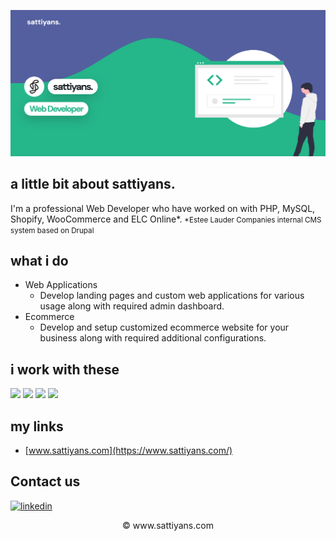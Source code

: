 [![Header](sattiyans.png "Header")](https://www.sattiyans.com/)


## a little bit about sattiyans.

I'm a professional Web Developer who have worked on with PHP, MySQL, Shopify, WooCommerce and ELC Online*.
<small>*Estee Lauder Companies internal CMS system based on Drupal</small>

## what i do

- Web Applications
  -  Develop landing pages and custom web applications for various usage along with required admin dashboard.
- Ecommerce
  -  Develop and setup customized ecommerce website for your business along with required additional configurations.

## i work with these

<p>
  <!-- <img src="https://cdn.jsdelivr.net/gh/devicons/devicon/icons/vscode/vscode-original.svg" width="67.5px" /> -->
  <img src="https://cdn.jsdelivr.net/gh/devicons/devicon/icons/unity/unity-original.svg" width="67.5px" />
  <img src="https://cdn.jsdelivr.net/gh/devicons/devicon/icons/php/php-original.svg" width="67.5px" />
  <img src="https://cdn.jsdelivr.net/gh/devicons/devicon/icons/mysql/mysql-original.svg" width="67.5px" />
  <img src="https://cdn.jsdelivr.net/gh/devicons/devicon/icons/woocommerce/woocommerce-original.svg" width="67.5px" />
</p>

## my links

- [www.sattiyans.com](https://www.sattiyans.com/)

## Contact us

 [<img alt="linkedin" src="https://img.shields.io/badge/linkedin-%230077B5.svg?&style=for-the-badge&logo=linkedin&logoColor=white" />](https://www.linkedin.com/in/sattiyan) 

<p align="center"> © www.sattiyans.com </p>

